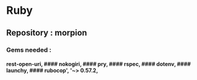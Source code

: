 # Ruby
## Repository : morpion
### Gems needed : 
#### rest-open-uri, #### nokogiri, #### pry, #### rspec, #### dotenv, #### launchy, #### rubocop', '~> 0.57.2, 